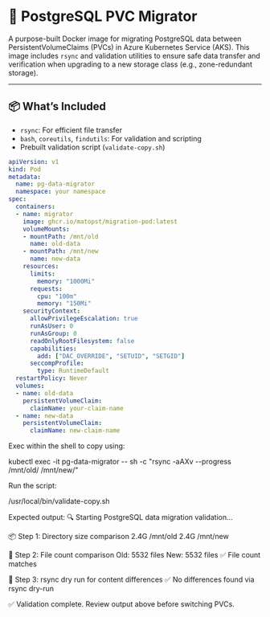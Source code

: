  # 🐘 PostgreSQL PVC Migrator

 A purpose-built Docker image for migrating PostgreSQL data between PersistentVolumeClaims (PVCs) in Azure Kubernetes Service (AKS). This image includes `rsync` and validation utilities to ensure safe data transfer and verification when upgrading to a new storage class (e.g., zone-redundant storage).

---

## 📦 What’s Included

- `rsync`: For efficient file transfer
- `bash`, `coreutils`, `findutils`: For validation and scripting
- Prebuilt validation script (`validate-copy.sh`)


``` YAML
apiVersion: v1
kind: Pod
metadata:
  name: pg-data-migrator
  namespace: your namespace
spec:
  containers:
  - name: migrator
    image: ghcr.io/matopst/migration-pod:latest
    volumeMounts:
    - mountPath: /mnt/old
      name: old-data
    - mountPath: /mnt/new
      name: new-data
    resources:
      limits:
        memory: "1000Mi"
      requests:
        cpu: "100m"
        memory: "150Mi"
    securityContext:
      allowPrivilegeEscalation: true
      runAsUser: 0
      runAsGroup: 0
      readOnlyRootFilesystem: false
      capabilities:
        add: ["DAC_OVERRIDE", "SETUID", "SETGID"]
      seccompProfile:
        type: RuntimeDefault
  restartPolicy: Never
  volumes:
  - name: old-data
    persistentVolumeClaim:
      claimName: your-claim-name
  - name: new-data
    persistentVolumeClaim:
      claimName: new-claim-name
``` 

Exec within the shell to copy using: 

kubectl exec -it pg-data-migrator -- sh -c "rsync -aAXv --progress /mnt/old/ /mnt/new/"

Run the script:

/usr/local/bin/validate-copy.sh

Expected output:
🔍 Starting PostgreSQL data migration validation...

📦 Step 1: Directory size comparison
2.4G    /mnt/old
2.4G    /mnt/new

📄 Step 2: File count comparison
Old: 5532 files
New: 5532 files
✅ File count matches

🧪 Step 3: rsync dry run for content differences
✅ No differences found via rsync dry-run

✅ Validation complete. Review output above before switching PVCs.